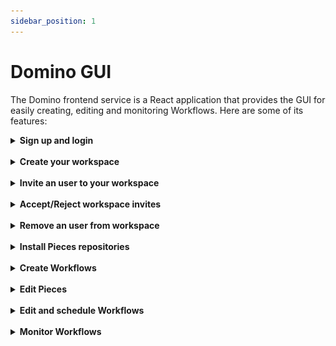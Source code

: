 ```yaml
---
sidebar_position: 1
---
```


# Domino GUI

The Domino frontend service is a React application that provides the GUI for easily creating, editing and monitoring Workflows. Here are some of its features:


<details style={{"background-color": "transparent"}}>
    <summary>
        <strong>Sign up and login</strong>
    </summary>
    Sign up and login to use the Domino platform.
    <br/><br/>

![Sign-up](/img/domino_components/gui/signup.gif)

</details>

<br/>

<details style={{"background-color": "transparent"}}>
    <summary>
        <strong>Create your workspace</strong>
    </summary>
    Create a new workspace and add your github access token.
    Workspaces are isolated environments where you can create and run workflows.
    <br/><br/>

![Create-workspace](/img/domino_components/gui/create-workspace.gif)
</details>

<br/>

<details style={{"background-color": "transparent"}}>
    <summary>
        <strong>Invite an user to your workspace</strong>
    </summary>
    In Domino UI you can create different workspaces and invite other users to collaborate with you.
    For each workspace you can select the users that will have access to it and the pieces repositories you want to install on it.
    <br/>
    You can provide different access levels to the users of your workspace:
    <ul>
        <li> <span style={{fontWeight: 'bold'}}>Admin:</span> can invite other users and remove them from the workspace, create and run workflows, install pieces and edit secrets.</li>
        <li> <span style={{fontWeight: 'bold'}}>Write:</span> can create and run workflows.</li>
        <li> <span style={{fontWeight: 'bold'}}>Read:</span> can only see the workflows runs and their logs.</li>
    </ul>
    <br/><br/>


![Invite User](/img/domino_components/gui/invite-to-workspace.gif)

</details>

<br/>

<details style={{"background-color": "transparent"}}>
    <summary>
        <strong>Accept/Reject workspace invites</strong>
    </summary>
    When you are invited to a workspace, you will see the workspace invite in the workspaces page.
    You can accept or reject an invite.
    <br/><br/>

![Accept Invite](/img/domino_components/gui/accept-invite.gif)

</details>

<br/>

<details style={{"background-color": "transparent"}}>
    <summary>
        <strong>Remove an user from workspace</strong>
    </summary>
    If you are the owner or admin of a workspace, you can remove an user from it.
    <br/><br/>

![Remove user](/img/domino_components/gui/remove-user-from-workspace.gif)

<br/>
If you are not the owner, you can leave the workspace by yourself.
<br/><br/>

![Leaving Workspace](/img/domino_components/gui/leaving-workspace.gif)

</details>

<br/>

<details style={{"background-color": "transparent"}}>
    <summary>
        <strong>Install Pieces repositories</strong>
    </summary>
    Install bundles of Pieces to your Domino Workspaces direclty from Github repositories, and use them in your Workflows.
    <br/><br/>

![Add Pieces](/img/domino_components/gui/add-pieces-to-workspace.gif)
</details>

<br/>

<details style={{"background-color": "transparent"}}>
    <summary>
        <strong>Create Workflows</strong>
    </summary>
    Create Workflows by dragging and dropping Pieces to the canvas, and connecting them.
    <br/><br/>

![Domino create workflow](/img/intro/create-workflow.gif)
</details>

<br/>

<details style={{"background-color": "transparent"}}>
    <summary>
        <strong>Edit Pieces</strong>
    </summary>
    Edit Pieces by changing their input. Outputs from upstream Pieces are automatically available as inputs for downstream Pieces. Pieces can pass forward any type of data, from simple strings to heavy files, all automatically handled by Domino shared storage system.
    <br/><br/>

![Upstream Value](/img/domino_components/gui/upstream-value.gif)
</details>

<br/>

<details style={{"background-color": "transparent"}}>
    <summary>
        <strong>Edit and schedule Workflows</strong>
    </summary>
    Schedule Workflows to run periodically, at a specific date/time, or trigger them manually, and select the the shared storage service.
    <br/><br/>

![Settings workflow](/img/domino_components/gui/settings-workflow.gif)
</details>

<br/>

<details style={{"background-color": "transparent"}}>
    <summary>
        <strong>Monitor Workflows</strong>
    </summary>
    Monitor Workflows in real time, including the status of each Piece, the logs and results of each run.
    <br/><br/>

![Run Workflow](/img/domino_components/gui/run-workflow.gif)
</details>

<br/>